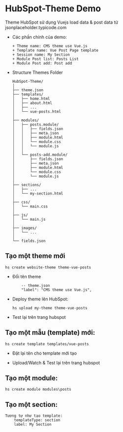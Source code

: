 # HubSpot-Theme Demo
Theme HubSpot sử dụng Vuejs load data & post data từ jsonplaceholder.typicode.com

+ Các phần chính của demo:
    ```
    + Theme name: CMS theme use Vue.js
    + Template name: Vue Post Page template
    + Session name: My Section
    + Module Post list: Posts List
    + Module Post add: Post add
    ```

+ Structure Themes Folder
    ```
    HubSpot-Theme/
    │
    ├── theme.json
    ├── templates/
    │   ├── home.html
    │   ├── about.html
    │   ├── ...
    │   └── vue-posts.html
    │
    ├── modules/
    │   ├── posts.module/
    │   │   ├── fields.json
    │   │   ├── meta.json
    │   │   ├── module.html
    │   │   └── module.css
    │   │   └── module.js
    │   │
    │   └── posts-add.module/
    │       ├── fields.json
    │       ├── meta.json
    │       ├── module.html
    │       └── module.css
    │       └── module.js
    │
    ├── sections/
    │   ├── ...
    │   └── my-section.html
    │
    ├── css/
    │   └── main.css
    │
    ├── js/
    │   └── main.js
    │
    ├── images/
    │   └── ...
    │
    └── fields.json
    ```

## Tạo một theme mới
```
hs create website-theme theme-vue-posts
```

+ Đổi tên theme
    ```
        -- theme.json
        "label": "CMS theme use Vue.js",
    ```

+ Deploy theme lên HubSpot:
    ```
    hs upload my-theme theme-vue-posts
    ```

+ Test lại trên trang hubspot

## Tạo một mẫu (template) mới:
```
hs create template templates/vue-posts
```

+ Đặt lại tên cho template mới tạo

+ Upload/Watch & Test lại trên trang hubspot

## Tạo một module:
```
hs create module modules\posts
```

## Tạo một section:
```
Tương tự như tạo template:
    templateType: section
    label: My Section
```